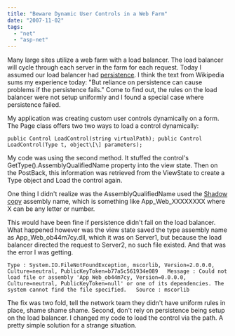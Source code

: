 ```yaml
---
title: "Beware Dynamic User Controls in a Web Farm"
date: "2007-11-02"
tags: 
  - "net"
  - "asp-net"
---
```


Many large sites utilize a web farm with a load balancer. The load balancer will cycle through each server in the farm for each request. Today I assumed our load balancer had [persistence](http://en.wikipedia.org/wiki/Load_balancing_%28computing%29). I think the text from Wikipedia sums my experience today: "But reliance on persistence can cause problems if the persistence fails." Come to find out, the rules on the load balancer were not setup uniformly and I found a special case where persistence failed.

My application was creating custom user controls dynamically on a form. The Page class offers two two ways to load a control dynamically:

`public Control LoadControl(string virtualPath); public Control LoadControl(Type t, object\[\] parameters);`

My code was using the second method. It stuffed the control's GetType().AssemblyQualifiedName property into the view state. Then on the PostBack, this information was retrieved from the ViewState to create a Type object and Load the control again.

One thing I didn't realize was the AssemblyQualifiedName used the [Shadow copy](http://msdn2.microsoft.com/en-us/library/ms404279.aspx) assembly name, which is something like App\_Web\_XXXXXXXX where X can be any letter or number.

This would have been fine if persistence didn't fail on the load balancer. What happened however was the view state saved the type assembly name as App\_Web\_ob44m7cy.dll, which it was on Server1, but because the load balancer directed the request to Server2, no such file existed. And that was the error I was getting.

`Type : System.IO.FileNotFoundException, mscorlib, Version=2.0.0.0, Culture=neutral, PublicKeyToken=b77a5c561934e089   Message : Could not load file or assembly 'App_Web_ob44m7cy, Version=0.0.0.0, Culture=neutral, PublicKeyToken=null' or one of its dependencies. The system cannot find the file specified.   Source : mscorlib`

The fix was two fold, tell the network team they didn't have uniform rules in place, shame shame shame. Second, don't rely on persistence being setup on the load balancer. I changed my code to load the control via the path. A pretty simple solution for a strange situation.
